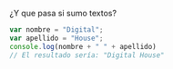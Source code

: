 ¿Y que pasa si sumo textos?

```javascript
var nombre = "Digital";
var apellido = "House";
console.log(nombre + " " + apellido) 
// El resultado sería: "Digital House"
```
